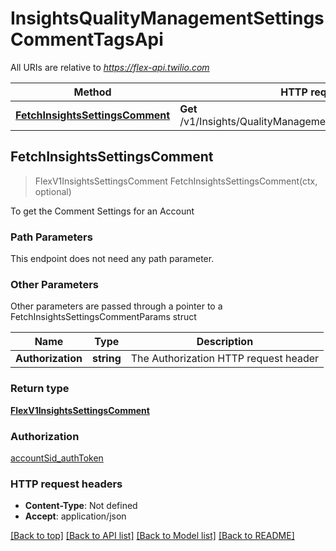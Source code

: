 # InsightsQualityManagementSettingsCommentTagsApi

All URIs are relative to *https://flex-api.twilio.com*

Method | HTTP request | Description
------------- | ------------- | -------------
[**FetchInsightsSettingsComment**](InsightsQualityManagementSettingsCommentTagsApi.md#FetchInsightsSettingsComment) | **Get** /v1/Insights/QualityManagement/Settings/CommentTags | 



## FetchInsightsSettingsComment

> FlexV1InsightsSettingsComment FetchInsightsSettingsComment(ctx, optional)



To get the Comment Settings for an Account

### Path Parameters

This endpoint does not need any path parameter.

### Other Parameters

Other parameters are passed through a pointer to a FetchInsightsSettingsCommentParams struct


Name | Type | Description
------------- | ------------- | -------------
**Authorization** | **string** | The Authorization HTTP request header

### Return type

[**FlexV1InsightsSettingsComment**](FlexV1InsightsSettingsComment.md)

### Authorization

[accountSid_authToken](../README.md#accountSid_authToken)

### HTTP request headers

- **Content-Type**: Not defined
- **Accept**: application/json

[[Back to top]](#) [[Back to API list]](../README.md#documentation-for-api-endpoints)
[[Back to Model list]](../README.md#documentation-for-models)
[[Back to README]](../README.md)

